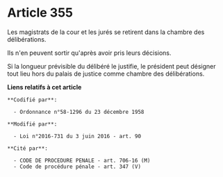 # Article 355

Les magistrats de la cour et les jurés se retirent dans la chambre des délibérations.

Ils n'en peuvent sortir qu'après avoir pris leurs décisions.

Si la longueur prévisible du délibéré le justifie, le président peut désigner tout lieu hors du palais de justice comme
chambre des délibérations.

**Liens relatifs à cet article**

	**Codifié par**:

	  - Ordonnance n°58-1296 du 23 décembre 1958

	**Modifié par**:

	  - Loi n°2016-731 du 3 juin 2016 - art. 90

	**Cité par**:

	  - CODE DE PROCEDURE PENALE - art. 706-16 (M)
	  - Code de procédure pénale - art. 347 (V)
